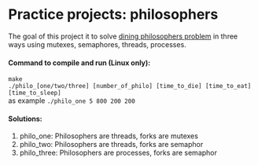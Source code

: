 # Practice projects: philosophers
The goal of this project it to solve [dining philosophers problem](https://en.wikipedia.org/wiki/Dining_philosophers_problem) in three ways using mutexes, semaphores, threads, processes. 

#### Command to compile and run (Linux only):
`make`<br />
`./philo_[one/two/three] [number_of_philo] [time_to_die] [time_to_eat] [time_to_sleep] ` <br />
as example `./philo_one 5 800 200 200`

#### Solutions:
1. philo_one: Philosophers are threads, forks are mutexes
2. philo_two: Philosophers are threads, forks are semaphor
3. philo_three: Philosophers are processes, forks are semaphor

